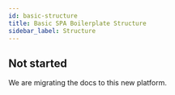 ```yaml
---
id: basic-structure
title: Basic SPA Boilerplate Structure
sidebar_label: Structure
---
```


## Not started

We are migrating the docs to this new platform.

